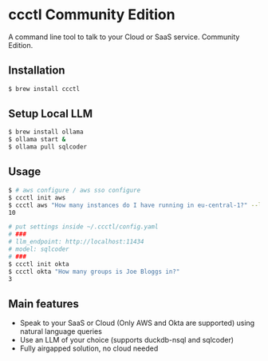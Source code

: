 # ccctl Community Edition
A command line tool to talk to your Cloud or SaaS service. Community Edition.

## Installation
```bash
$ brew install ccctl
```

## Setup Local LLM
```bash
$ brew install ollama
$ ollama start &
$ ollama pull sqlcoder
```

## Usage
```bash
$ # aws configure / aws sso configure
$ ccctl init aws
$ ccctl aws "How many instances do I have running in eu-central-1?" --llm-endpoint http://localhost:11434 --model sqlcoder
10

# put settings inside ~/.ccctl/config.yaml
# ###
# llm_endpoint: http://localhost:11434
# model: sqlcoder
# ###
$ ccctl init okta
$ ccctl okta "How many groups is Joe Bloggs in?"
3
```

## Main features
- Speak to your SaaS or Cloud (Only AWS and Okta are supported) using natural language queries
- Use an LLM of your choice (supports duckdb-nsql and sqlcoder)
- Fully airgapped solution, no cloud needed
